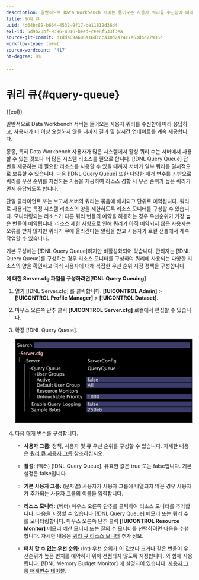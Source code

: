 ```yaml
---
description: 일반적으로 Data Workbench 서버는 들어오는 사용자 쿼리를 수신함에 따라 응답하고, 사용자가 더 이상 요청하지 않을 때까지 결과 및 실시간 업데이트를 계속 제공합니다.
title: 쿼리 큐
uuid: 4d64bc89-b664-4532-9f17-be11812d36d4
exl-id: 5d9b20bf-9396-4016-beed-cee8f533f3ea
source-git-commit: b1dda69a606a16dccca30d2a74c7e63dbd27936c
workflow-type: tm+mt
source-wordcount: '417'
ht-degree: 0%

---
```


# 쿼리 큐{#query-queue}

{{eol}}

일반적으로 Data Workbench 서버는 들어오는 사용자 쿼리를 수신함에 따라 응답하고, 사용자가 더 이상 요청하지 않을 때까지 결과 및 실시간 업데이트를 계속 제공합니다.

종종, 특히 Data Workbench 사용자가 많은 시스템에서 활성 쿼리 수는 서버에서 사용할 수 있는 것보다 더 많은 시스템 리소스를 필요로 합니다. [!DNL Query Queue] 답변을 제공하는 데 필요한 리소스를 사용할 수 있을 때까지 서버가 일부 쿼리를 일시적으로 보류할 수 있습니다. 다음 [!DNL Query Queue] 또한 다양한 매개 변수를 기반으로 쿼리를 우선 순위를 지정하는 기능을 제공하여 리소스 경합 시 우선 순위가 높은 쿼리가 먼저 응답되도록 합니다.

단일 클라이언트 또는 보고서 서버의 쿼리는 묶음에 배치되고 단위로 예약됩니다. 쿼리로 사용되는 특정 시스템 리소스의 양을 제한하도록 리소스 모니터를 구성할 수 있습니다. 모니터링되는 리소스가 다른 쿼리 번들의 예약을 허용하는 경우 우선순위가 가장 높은 번들이 예약됩니다. 리소스 제한 사항으로 인해 쿼리가 아직 예약되지 않은 사용자는 오류를 받지 않지만 쿼리가 큐에 올라간다는 알림을 받고 사용자가 로컬 샘플에서 계속 작업할 수 있습니다.

기본 구성에는 [!DNL Query Queue]하지만 비활성화되어 있습니다. 관리자는 [!DNL Query Queue]를 구성하는 경우 리소스 모니터를 구성하여 쿼리에 사용되는 다양한 리소스의 양을 확인하고 여러 사용자에 대해 복잡한 우선 순위 지정 정책을 구성합니다.

**에 대한 Server.cfg 파일을 구성하려면[!DNL Query Queuing]**

1. 열기 [!DNL Server.cfg] 를 클릭합니다. **[!UICONTROL Admin]** > **[!UICONTROL Profile Manager]** > **[!UICONTROL Dataset]**.
1. 마우스 오른쪽 단추 클릭 **[!UICONTROL Server.cfg]** 로컬에서 편집할 수 있습니다.
1. 확장 [!DNL Query Queue].

   ![](assets/queryqueue1.png)

1. 다음 매개 변수를 구성합니다.

   * **사용자 그룹:** 정책, 사용자 및 큐 우선 순위를 구성할 수 있습니다. 자세한 내용은 [쿼리 큐 사용자 그룹](../../../../home/c-get-started/c-admin-intrf/c-query-que/c-query-que-user-grps.md#concept-5555f51402ed49419c067d61738474c1) 참조하십시오.

   * **활성:** (벡터) [!DNL Query Queue]. 유효한 값은 true 또는 false입니다. 기본 설정은 false입니다.

   * **기본 사용자 그룹:** (문자열) 사용자가 사용자 그룹에 나열되지 않은 경우 사용자가 추가되는 사용자 그룹의 이름을 입력합니다.
   * **리소스 모니터:** (벡터) 마우스 오른쪽 단추를 클릭하여 리소스 모니터를 추가합니다. 다음을 지정할 수 있습니다 [!DNL Query Queue] 메모리 또는 쿼리 수를 모니터링합니다. 마우스 오른쪽 단추 클릭 **[!UICONTROL Resource Monitor]** 메모리 예산 모니터 또는 질의 수 모니터를 선택하려면 다음을 수행합니다. 자세한 내용은 [쿼리 큐 리소스 모니터](../../../../home/c-get-started/c-admin-intrf/c-query-que/c-query-que-res-mon.md#concept-0840967b228c4d5ba3b59b4b2759f325) 추가 정보.

   * **터치 할 수 없는 우선 순위:** (Int) 우선 순위가 이 값보다 크거나 같은 번들이 우선순위가 높은 번치를 예약하기 위해 선점되지 않도록 지정합니다. 와 함께 사용됩니다. [!DNL Memory Budget Monitor] 에 설명되어 있습니다. [사용자 그룹 매개변수 테이블](../../../../home/c-get-started/c-admin-intrf/c-query-que/c-query-que-user-grps.md#concept-5555f51402ed49419c067d61738474c1).
